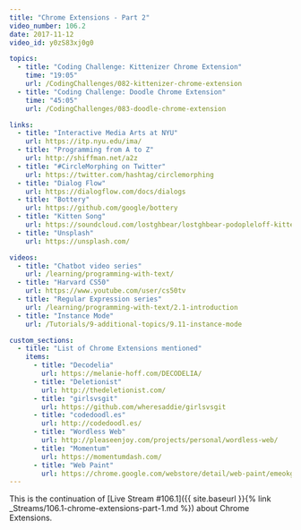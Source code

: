 ```yaml
---
title: "Chrome Extensions - Part 2"
video_number: 106.2
date: 2017-11-12
video_id: y0zS83xj0g0

topics:
  - title: "Coding Challenge: Kittenizer Chrome Extension"
    time: "19:05"
    url: /CodingChallenges/082-kittenizer-chrome-extension
  - title: "Coding Challenge: Doodle Chrome Extension"
    time: "45:05"
    url: /CodingChallenges/083-doodle-chrome-extension

links:
  - title: "Interactive Media Arts at NYU"
    url: https://itp.nyu.edu/ima/
  - title: "Programming from A to Z"
    url: http://shiffman.net/a2z
  - title: "#CircleMorphing on Twitter"
    url: https://twitter.com/hashtag/circlemorphing
  - title: "Dialog Flow"
    url: https://dialogflow.com/docs/dialogs
  - title: "Bottery"
    url: https://github.com/google/bottery
  - title: "Kitten Song"
    url: https://soundcloud.com/lostghbear/lostghbear-podopleloff-kittens-feat-dan-shiffman
  - title: "Unsplash"
    url: https://unsplash.com/

videos:
  - title: "Chatbot video series"
    url: /learning/programming-with-text/
  - title: "Harvard CS50"
    url: https://www.youtube.com/user/cs50tv
  - title: "Regular Expression series"
    url: /learning/programming-with-text/2.1-introduction
  - title: "Instance Mode"
    url: /Tutorials/9-additional-topics/9.11-instance-mode

custom_sections:
  - title: "List of Chrome Extensions mentioned"
    items:
      - title: "Decodelia"
        url: https://melanie-hoff.com/DECODELIA/
      - title: "Deletionist"
        url: http://thedeletionist.com/
      - title: "girlsvsgit"
        url: https://github.com/wheresaddie/girlsvsgit
      - title: "codedoodl.es"
        url: http://codedoodl.es/
      - title: "Wordless Web"
        url: http://pleaseenjoy.com/projects/personal/wordless-web/
      - title: "Momentum"
        url: https://momentumdash.com/
      - title: "Web Paint"
        url: https://chrome.google.com/webstore/detail/web-paint/emeokgokialpjadjaoeiplmnkjoaegng
---
```


This is the continuation of [Live Stream #106.1]({{ site.baseurl }}{% link _Streams/106.1-chrome-extensions-part-1.md %}) about Chrome Extensions.
